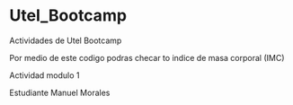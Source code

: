 # Utel_Bootcamp

Actividades de Utel Bootcamp

Por medio de este codigo podras checar to indice de masa corporal (IMC)

Actividad modulo 1 

Estudiante Manuel Morales
